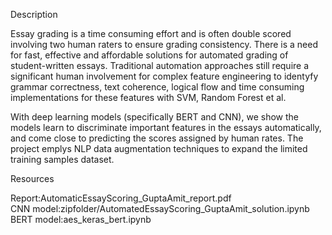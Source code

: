 
Description

Essay grading is a time consuming effort and is often double scored involving two human raters to ensure grading consistency. There is a need for fast, effective and affordable solutions for automated grading of student-written essays. Traditional automation approaches still require a significant human involvement for complex feature engineering to identyfy grammar correctness, text coherence, logical flow and time consuming implementations for these features with SVM, Random Forest et al.

With deep learning models (specifically BERT and CNN), we show the models learn to discriminate important features in the essays automatically, and come close to predicting the scores assigned by human rates. The project emplys NLP data augmentation techniques to expand the limited training samples dataset.

Resources   
 
Report:AutomaticEssayScoring_GuptaAmit_report.pdf  
CNN model:zipfolder/AutomatedEssayScoring_GuptaAmit_solution.ipynb   
BERT model:aes_keras_bert.ipynb 



